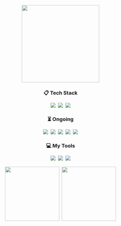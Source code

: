 <div align="center" style="font-size: 0;">
  <a href="https://github.com/decoyer">
  <img height=250 align="center" src="https://capsule-render.vercel.app/api?type=waving&color=gradient&height=240&section=footer&fontColor=ffffe4&text=Decoy%20the%20World!!&stroke=000000&strokeWidth=2&fontSize=60&fontAlign=70&fontAlignY=70&desc=🦆&descSize=60&descAlign=80&descAlignY=20"/>
  </a>
</div>

<h3 align="center">📋 Tech Stack</h3>
<div align="center">
  <img src="https://img.shields.io/badge/java-%23ED8B00.svg?style=for-the-badge&logo=openjdk&logoColor=white"/>&nbsp;
  <img src="https://img.shields.io/badge/python-3670A0?style=for-the-badge&logo=python&logoColor=ffdd54"/>&nbsp;
  <img src="https://img.shields.io/badge/Solidity-%23363636.svg?style=for-the-badge&logo=solidity&logoColor=white"/>
</div>

<h3 align="center">⏳ Ongoing</h3>
<div align="center">
  <img src="https://img.shields.io/badge/react-%2320232a.svg?style=for-the-badge&logo=react&logoColor=%2361DAFB"/>&nbsp;
  <img src="https://img.shields.io/badge/spring-%236DB33F.svg?style=for-the-badge&logo=spring&logoColor=white"/>&nbsp;
  <img src="https://img.shields.io/badge/docker-%230db7ed.svg?style=for-the-badge&logo=docker&logoColor=white"/>&nbsp;
  <img src="https://img.shields.io/badge/rust-%23000000.svg?style=for-the-badge&logo=rust&logoColor=white"/>&nbsp;
  <img src="https://img.shields.io/badge/go-%2300ADD8.svg?style=for-the-badge&logo=go&logoColor=white"/>
</div>

<h3 align="center">💻 My Tools</h3>
<div align="center">
  <img src="https://img.shields.io/badge/github-%23121011.svg?style=for-the-badge&logo=github&logoColor=white"/>&nbsp;
  <img src="https://img.shields.io/badge/git-%23F05033.svg?style=for-the-badge&logo=git&logoColor=white"/>&nbsp;
  <img src="https://img.shields.io/badge/Notion-%23000000.svg?style=for-the-badge&logo=notion&logoColor=white"/>
</div>

<br>

<div align="center">
  <a href="https://solved.ac/profile/decoyer">
  <img height="175" src="http://mazassumnida.wtf/api/v2/generate_badge?boj=decoyer"/></a>&nbsp;
  <!--
  <a href="https://solved.ac/profile/decoyer">
  <img height="175" src="http://mazandi.herokuapp.com/api?handle=decoyer&theme=dark"/></a>&nbsp;
  -->
  <a href="https://leetcode.com/u/decoyer">
  <img height="175" src="https://leetcard.jacoblin.cool/decoyer?theme=nord&font=Roboto&border=0&radius=20&animation=true"/>
  </a>
</div>

